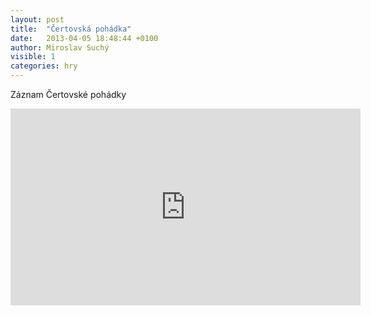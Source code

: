 ```yaml
---
layout: post
title:  "Čertovská pohádka"
date:   2013-04-05 18:48:44 +0100
author: Miroslav Suchý
visible: 1
categories: hry
---
```

Záznam Čertovské pohádky

<iframe width="560" height="315" src="https://www.youtube.com/embed/uqO3lWn5o2E" frameborder="0" allow="accelerometer; autoplay; encrypted-media; gyroscope; picture-in-picture" allowfullscreen></iframe>
